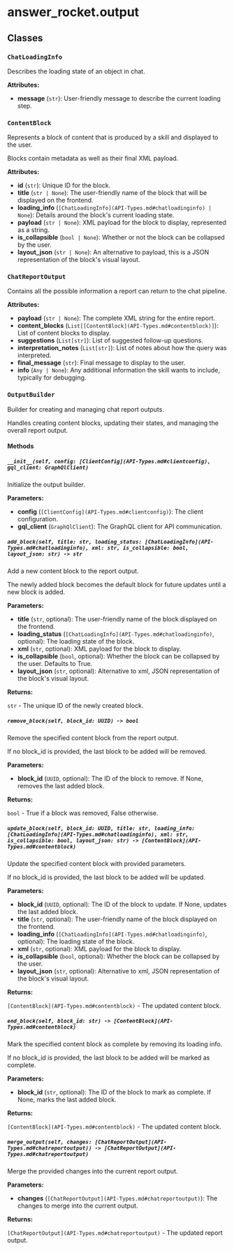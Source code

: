 # answer_rocket.output

## Classes

### `ChatLoadingInfo`

Describes the loading state of an object in chat.


**Attributes:**

- **message** (`str`): User-friendly message to describe the current loading step.

### `ContentBlock`

Represents a block of content that is produced by a skill and displayed to the user.

Blocks contain metadata as well as their final XML payload.


**Attributes:**

- **id** (`str`): Unique ID for the block.
- **title** (`str | None`): The user-friendly name of the block that will be displayed on the frontend.
- **loading_info** (`[ChatLoadingInfo](API-Types.md#chatloadinginfo) | None`): Details around the block's current loading state.
- **payload** (`str | None`): XML payload for the block to display, represented as a string.
- **is_collapsible** (`bool | None`): Whether or not the block can be collapsed by the user.
- **layout_json** (`str | None`): An alternative to payload, this is a JSON representation of the block's visual layout.

### `ChatReportOutput`

Contains all the possible information a report can return to the chat pipeline.


**Attributes:**

- **payload** (`str | None`): The complete XML string for the entire report.
- **content_blocks** (`List[[ContentBlock](API-Types.md#contentblock)]`): List of content blocks to display.
- **suggestions** (`List[str]`): List of suggested follow-up questions.
- **interpretation_notes** (`List[str]`): List of notes about how the query was interpreted.
- **final_message** (`str`): Final message to display to the user.
- **info** (`Any | None`): Any additional information the skill wants to include, typically for debugging.

### `OutputBuilder`

Builder for creating and managing chat report outputs.

Handles creating content blocks, updating their states, and managing the overall report output.

#### Methods

##### `__init__(self, config: [ClientConfig](API-Types.md#clientconfig), gql_client: GraphQlClient)`


Initialize the output builder.


**Parameters:**

- **config** (`[ClientConfig](API-Types.md#clientconfig)`): The client configuration.
- **gql_client** (`GraphQlClient`): The GraphQL client for API communication.

##### `add_block(self, title: str, loading_status: [ChatLoadingInfo](API-Types.md#chatloadinginfo), xml: str, is_collapsible: bool, layout_json: str) -> str`


Add a new content block to the report output.

The newly added block becomes the default block for future updates until a new block is added.


**Parameters:**

- **title** (`str`, optional): The user-friendly name of the block displayed on the frontend.
- **loading_status** (`[ChatLoadingInfo](API-Types.md#chatloadinginfo)`, optional): The loading state of the block.
- **xml** (`str`, optional): XML payload for the block to display.
- **is_collapsible** (`bool`, optional): Whether the block can be collapsed by the user. Defaults to True.
- **layout_json** (`str`, optional): Alternative to xml, JSON representation of the block's visual layout.


**Returns:**

`str` - The unique ID of the newly created block.

##### `remove_block(self, block_id: UUID) -> bool`


Remove the specified content block from the report output.

If no block_id is provided, the last block to be added will be removed.


**Parameters:**

- **block_id** (`UUID`, optional): The ID of the block to remove. If None, removes the last added block.


**Returns:**

`bool` - True if a block was removed, False otherwise.

##### `update_block(self, block_id: UUID, title: str, loading_info: [ChatLoadingInfo](API-Types.md#chatloadinginfo), xml: str, is_collapsible: bool, layout_json: str) -> [ContentBlock](API-Types.md#contentblock)`


Update the specified content block with provided parameters.

If no block_id is provided, the last block to be added will be updated.


**Parameters:**

- **block_id** (`UUID`, optional): The ID of the block to update. If None, updates the last added block.
- **title** (`str`, optional): The user-friendly name of the block displayed on the frontend.
- **loading_info** (`[ChatLoadingInfo](API-Types.md#chatloadinginfo)`, optional): The loading state of the block.
- **xml** (`str`, optional): XML payload for the block to display.
- **is_collapsible** (`bool`, optional): Whether the block can be collapsed by the user.
- **layout_json** (`str`, optional): Alternative to xml, JSON representation of the block's visual layout.


**Returns:**

`[ContentBlock](API-Types.md#contentblock)` - The updated content block.

##### `end_block(self, block_id: str) -> [ContentBlock](API-Types.md#contentblock)`


Mark the specified content block as complete by removing its loading info.

If no block_id is provided, the last block to be added will be marked as complete.


**Parameters:**

- **block_id** (`str`, optional): The ID of the block to mark as complete. If None, marks the last added block.


**Returns:**

`[ContentBlock](API-Types.md#contentblock)` - The updated content block.

##### `merge_output(self, changes: [ChatReportOutput](API-Types.md#chatreportoutput)) -> [ChatReportOutput](API-Types.md#chatreportoutput)`


Merge the provided changes into the current report output.


**Parameters:**

- **changes** (`[ChatReportOutput](API-Types.md#chatreportoutput)`): The changes to merge into the current output.


**Returns:**

`[ChatReportOutput](API-Types.md#chatreportoutput)` - The updated report output.
